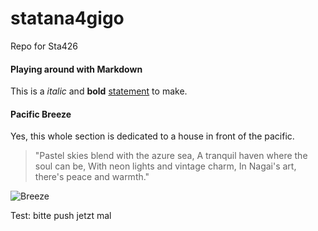 # statana4gigo
Repo for Sta426

#### Playing around with Markdown

This is a _italic_ and **bold** [statement](https://www.youtube.com/) to make.


#### Pacific Breeze
Yes, this whole section is dedicated to a house in front of the pacific.

>"Pastel skies blend with the azure sea,
A tranquil haven where the soul can be,
With neon lights and vintage charm,
In Nagai's art, there's peace and warmth."

![Breeze](https://thevinylfactory.com/wp-content/uploads/2019/04/pacificbreeze-flat_1800x.jpg)


Test: bitte push jetzt mal